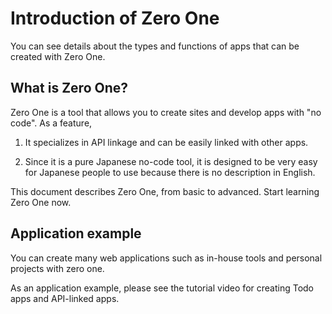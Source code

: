 # Introduction of Zero One

You can see details about the types and functions of apps that can be created with Zero One.

## What is Zero One?

Zero One is a tool that allows you to create sites and develop apps with \"no code\". As a feature,

1.  It specializes in API linkage and can be easily linked with other apps.
2.  Since it is a pure Japanese no-code tool, it is designed to be very easy for Japanese people to use because there is no description in English.

This document describes Zero One, from basic to advanced. Start learning Zero One now.

## Application example

You can create many web applications such as in-house tools and personal projects with zero one.

As an application example, please see the tutorial video for creating Todo apps and API-linked apps.
